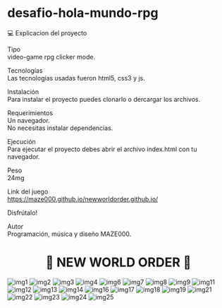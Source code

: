 # desafio-hola-mundo-rpg

💻 Explicacion del proyecto

Tipo</br>
video-game rpg clicker mode.

Tecnologías</br>
Las tecnologías usadas fueron html5, css3 y js.

Instalación</br>
Para instalar el proyecto puedes clonarlo o dercargar los archivos.

Requerimientos</br>
Un navegador.</br>
No necesitas instalar dependencias.

Ejecución</br>
Para ejecutar el proyecto debes abrir el archivo index.html con tu navegador.

Peso</br>
24mg

Link del juego</br>
https://maze000.github.io/newworldorder.github.io/</br>

Disfrútalo!

Autor</br>
Programación, música y diseño MAZE000.

  <h1 align="center">🤩 NEW WORLD ORDER 🤩</h1>


![img1](https://user-images.githubusercontent.com/72741681/168579122-42bd5edd-5131-4efe-9073-209b3ffdf07b.png)
![img2](https://user-images.githubusercontent.com/72741681/168579137-e44d0064-41a4-48e9-acd5-74550f622876.png)
![img3](https://user-images.githubusercontent.com/72741681/168579155-390da9a6-c101-452e-9812-69b4299f9e69.png)
![img4](https://user-images.githubusercontent.com/72741681/168579162-acb914c5-c89e-4d95-8ba1-fd6469ed020a.png)
![img6](https://user-images.githubusercontent.com/72741681/168579170-08c8a1dc-c633-4d14-b0f8-1a24aea23ac4.png)
![img7](https://user-images.githubusercontent.com/72741681/168579178-54da30f2-2682-4fa0-8008-bb87dbf6b8c8.png)
![img8](https://user-images.githubusercontent.com/72741681/168579185-7d34d3c2-2d72-4af6-bf7b-ce24255e06c1.png)
![img9](https://user-images.githubusercontent.com/72741681/168579188-216fbb89-6e38-43c6-8046-939951f7c07d.png)
![img11](https://user-images.githubusercontent.com/72741681/168579215-0a91d4ff-1a44-40ea-8b51-87dd2ea45807.png)
![img12](https://user-images.githubusercontent.com/72741681/168579225-3813d4e8-ec09-46aa-b989-5c6ec7b34be5.png)
![img13](https://user-images.githubusercontent.com/72741681/168579240-312c45d6-894c-42e3-96c5-266c62260efe.png)
![img14](https://user-images.githubusercontent.com/72741681/168579249-a50aad49-a4c4-49cb-808c-b2a7cb4d043b.png)
![img16](https://user-images.githubusercontent.com/72741681/168579264-241c752d-54f2-459a-932f-d7f414c84775.png)
![img17](https://user-images.githubusercontent.com/72741681/168579266-a9c78134-1935-4260-bf47-de40432d7035.png)
![img18](https://user-images.githubusercontent.com/72741681/168579270-3362f00e-bad1-4e56-ac82-fd9a9ca1b19a.png)
![img19](https://user-images.githubusercontent.com/72741681/168579278-74301ca6-5489-4914-a231-e458b2fa6671.png)
![img21](https://user-images.githubusercontent.com/72741681/168579284-9a5c5735-fd0f-4c03-9ebd-e680fc319a4d.png)
![img22](https://user-images.githubusercontent.com/72741681/168579291-6d4a6e44-0d33-4e23-acf7-56900f5f0f38.png)
![img23](https://user-images.githubusercontent.com/72741681/168579299-633319ef-3a5a-4c50-8ffb-b9c3eab92b38.png)
![img24](https://user-images.githubusercontent.com/72741681/168579309-5f6a1b07-a19d-4d04-a223-d59d0e0bccf0.png)
![img25](https://user-images.githubusercontent.com/72741681/168579345-a7348d7a-4bd7-48f0-a792-90cdbad9ad16.png)

